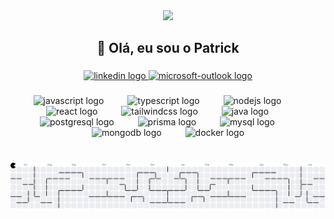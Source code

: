 <div align="center">
  <img height="200" src="https://media.giphy.com/media/OLPQ6z2hlHmwFc4Hso/giphy.gif?cid=ecf05e47maj5k7ojr1qlz87wbg8klcaaw7a8f3mglta2ybfw&ep=v1_gifs_search&rid=giphy.gif&ct=g"  />
</div>

###

<h2 align="center">👋 Olá, eu sou o Patrick</h2>

###

<div align="center">
  <a href="https://www.linkedin.com/in/patrickoliveira02/" target="_blank">
    <img src="https://img.shields.io/static/v1?message=LinkedIn&logo=linkedin&label=&color=0077B5&logoColor=white&labelColor=&style=for-the-badge" height="30" alt="linkedin logo"  />
  </a>
  <a href="https://outlook.live.com/owa/?path=/mail/action/compose&to=patrick.oliveira8@outlook.com" target="_blank">
    <img src="https://img.shields.io/static/v1?message=Outlook&logo=microsoft-outlook&label=&color=0078D4&logoColor=white&labelColor=&style=for-the-badge" height="30" alt="microsoft-outlook logo"  />
  </a>
</div>

###

<div align="center">
  <img src="https://skillicons.dev/icons?i=js" height="35" alt="javascript logo"  />
  <img width="30" />
  <img src="https://skillicons.dev/icons?i=ts" height="35" alt="typescript logo"  />
  <img width="30" />
  <img src="https://skillicons.dev/icons?i=nodejs" height="35" alt="nodejs logo"  />
  <img width="30" />
  <img src="https://skillicons.dev/icons?i=react" height="35" alt="react logo"  />
  <img width="30" />
  <img src="https://skillicons.dev/icons?i=tailwind" height="35" alt="tailwindcss logo"  />
  <img width="30" />
  <img src="https://skillicons.dev/icons?i=java" height="35" alt="java logo"  />
  <img width="30" />
  <img src="https://skillicons.dev/icons?i=postgres" height="35" alt="postgresql logo"  />
  <img width="30" />
  <img src="https://skillicons.dev/icons?i=prisma" height="35" alt="prisma logo"  />
  <img width="30" />
  <img src="https://skillicons.dev/icons?i=mysql" height="35" alt="mysql logo"  />
  <img width="30" />
  <img src="https://skillicons.dev/icons?i=mongodb" height="35" alt="mongodb logo"  />
  <img width="30" />
  <img src="https://skillicons.dev/icons?i=docker" height="35" alt="docker logo"  />
</div>

###

<br clear="both">

<picture>
  <source media="(prefers-color-scheme: dark)" srcset="https://raw.githubusercontent.com/ptkrnnan/ptkrnnan/output/pacman-contribution-graph-dark.svg">
  <source media="(prefers-color-scheme: light)" srcset="https://raw.githubusercontent.com/ptkrnnan/ptkrnnan/output/pacman-contribution-graph.svg">
  <img alt="pacman contribution graph" src="https://raw.githubusercontent.com/ptkrnnan/ptkrnnan/output/pacman-contribution-graph.svg">
</picture>

###
